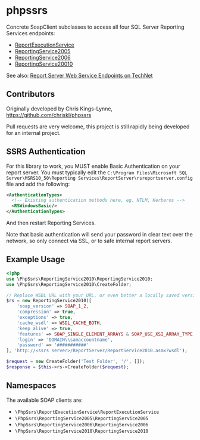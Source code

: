 # phpssrs

Concrete SoapClient subclasses to access all four SQL Server Reporting Services endpoints:

* [ReportExecutionService](http://technet.microsoft.com/en-us/library/reportexecution2005.aspx)
* [ReportingService2005](http://technet.microsoft.com/en-us/library/reportservice2005.aspx)
* [ReportingService2006](http://technet.microsoft.com/en-us/library/reportservice2006.aspx)
* [ReportingService20010](http://technet.microsoft.com/en-us/library/reportservice2010.aspx)

See also: [Report Server Web Service Endpoints on TechNet](http://technet.microsoft.com/en-us/library/ms155398.aspx)

## Contributors

Originally developed by Chris Kings-Lynne, https://github.com/chriskl/phpssrs

Pull requests are very welcome, this project is still rapidly being developed for an internal project.

## SSRS Authentication

For this library to work, you MUST enable Basic Authentication on your report server.  You must typically edit
the ```C:\Program Files\Microsoft SQL Server\MSRS10_50\Reporting Services\ReportServer\rsreportserver.config```
file and add the following:

```xml
<AuthenticationTypes>
  <!-- Existing authentication methods here, eg. NTLM, Kerberos -->
  <RSWindowsBasic/>
</AuthenticationTypes>
```

And then restart Reporting Services.

Note that basic authentication will send your password in clear text over the network, so only connect
via SSL, or to safe internal report servers.

## Example Usage

```php
<?php
use \PhpSsrs\ReportingService2010\ReportingService2010;
use \PhpSsrs\ReportingService2010\CreateFolder;

// Replace WSDL URL with your URL, or even better a locally saved version of the file.
$rs = new ReportingService2010([
    'soap_version' => SOAP_1_2,
    'compression' => true,
    'exceptions' => true,
    'cache_wsdl' => WSDL_CACHE_BOTH,
    'keep_alive' => true,
    'features' => SOAP_SINGLE_ELEMENT_ARRAYS & SOAP_USE_XSI_ARRAY_TYPE,
    'login' => 'DOMAIN\\samaccountname',
    'password' => '###########'
], 'http://<ssrs server>/ReportServer/ReportService2010.asmx?wsdl');

$request = new CreateFolder('Test Folder', '/', []);
$response = $this->rs->CreateFolder($request);
```

## Namespaces

The available SOAP clients are:

* ```\PhpSsrs\ReportExecutionService\ReportExecutionService```
* ```\PhpSsrs\ReportingService2005\ReportingService2005```
* ```\PhpSsrs\ReportingService2006\ReportingService2006```
* ```\PhpSsrs\ReportingService2010\ReportingService2010```
